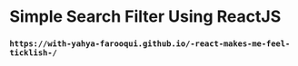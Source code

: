 # Simple Search Filter Using ReactJS

### `https://with-yahya-farooqui.github.io/-react-makes-me-feel-ticklish-/`

